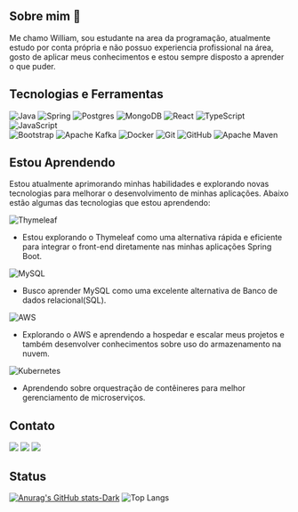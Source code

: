 ## Sobre mim :100:

Me chamo William, sou estudante na area da programação, atualmente estudo por conta própria e não possuo experiencia profissional na área, gosto de aplicar meus conhecimentos e estou sempre disposto a aprender o que puder.

## Tecnologias e Ferramentas

![Java](https://img.shields.io/badge/java-EB2E2D.svg?style=for-the-badge&logo=openjdk&logoColor=white)  ![Spring](https://img.shields.io/badge/spring-%236DB33F.svg?style=for-the-badge&logo=spring&logoColor=white)  ![Postgres](https://img.shields.io/badge/postgres-%23316192.svg?style=for-the-badge&logo=postgresql&logoColor=white)  ![MongoDB](https://img.shields.io/badge/MongoDB-%234ea94b.svg?style=for-the-badge&logo=mongodb&logoColor=white)  ![React](https://img.shields.io/badge/react-%2320232a.svg?style=for-the-badge&logo=react&logoColor=%2361DAFB)  ![TypeScript](https://img.shields.io/badge/typescript-%23007ACC.svg?style=for-the-badge&logo=typescript&logoColor=white)  ![JavaScript](https://img.shields.io/badge/javascript-%23323330.svg?style=for-the-badge&logo=javascript&logoColor=%23F7DF1E)
</br>
![Bootstrap](https://img.shields.io/badge/bootstrap-%238511FA.svg?style=for-the-badge&logo=bootstrap&logoColor=white)  ![Apache Kafka](https://img.shields.io/badge/Apache%20Kafka-000?style=for-the-badge&logo=apachekafka)  ![Docker](https://img.shields.io/badge/docker-%230db7ed.svg?style=for-the-badge&logo=docker&logoColor=white)  ![Git](https://img.shields.io/badge/git-%23F05033.svg?style=for-the-badge&logo=git&logoColor=white) ![GitHub](https://img.shields.io/badge/github-%23121011.svg?style=for-the-badge&logo=github&logoColor=white) ![Apache Maven](https://img.shields.io/badge/Apache%20Maven-C71A36?style=for-the-badge&logo=Apache%20Maven&logoColor=white)

## Estou Aprendendo
Estou atualmente aprimorando minhas habilidades e explorando novas tecnologias para melhorar o desenvolvimento de minhas aplicações. Abaixo estão algumas das tecnologias que estou aprendendo:

![Thymeleaf](https://img.shields.io/badge/Thymeleaf-%23005C0F.svg?style=for-the-badge&logo=Thymeleaf&logoColor=white)
</br>
- Estou explorando o Thymeleaf como uma alternativa rápida e eficiente para integrar o front-end diretamente nas minhas aplicações Spring Boot.

![MySQL](https://img.shields.io/badge/mysql-4479A1.svg?style=for-the-badge&logo=mysql&logoColor=white)
</br>
- Busco aprender MySQL como uma excelente alternativa de Banco de dados relacional(SQL).

![AWS](https://img.shields.io/badge/AWS-%23FF9900.svg?style=for-the-badge&logo=amazon-aws&logoColor=white)
</br>
- Explorando o AWS e aprendendo a hospedar e escalar meus projetos e também desenvolver conhecimentos sobre uso do armazenamento na nuvem.

![Kubernetes](https://img.shields.io/badge/kubernetes-%23326ce5.svg?style=for-the-badge&logo=kubernetes&logoColor=white)
</br>
- Aprendendo sobre orquestração de contêineres para melhor gerenciamento de microserviços.

## Contato
<div>
<a href="https://www.instagram.com/wlllm.soares/" target="_blank"><img loading="lazy" src="https://img.shields.io/badge/-Instagram-%23E4405F?style=for-the-badge&logo=instagram&logoColor=white" target="_blank"></a> 
<a href = "mailto:williamsoaresoutlook@gmail.com"><img loading="lazy" src="https://img.shields.io/badge/Gmail-D14836?style=for-the-badge&logo=gmail&logoColor=white" target="_blank"></a> 
<a href="www.linkedin.com/in/william-soares-a006bb272" target="_blank"><img loading="lazy" src="https://img.shields.io/badge/-LinkedIn-%230077B5?style=for-the-badge&logo=linkedin&logoColor=white" target="_blank"></a>   
</div>

## Status
[![Anurag's GitHub stats-Dark](https://github-readme-stats.vercel.app/api?username=williamsoares1&show_icons=true&theme=dark#gh-dark-mode-only)](https://github.com/anuraghazra/github-readme-stats#gh-dark-mode-only) 
![Top Langs](https://github-readme-stats.vercel.app/api/top-langs/?username=williamsoares1&layout=compact&theme=dark#gh-dark-mode-only)
